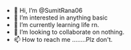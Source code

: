 - 👋 Hi, I’m @SumitRana06
- 👀 I’m interested in anything basic
- 🌱 I’m currently learning life rn.
- 💞️ I’m looking to collaborate on nothing.
- 📫 How to reach me ........Plz don't.

<!---
SumitRana06/SumitRana06 is a ✨ special ✨ repository because its `README.md` (this file) appears on your GitHub profile.
You can click the Preview link to take a look at your changes.
--->
